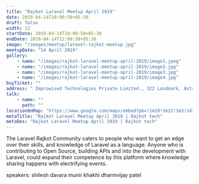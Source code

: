 ```yaml
---
title: "Rajkot Laravel Meetup April 2019"
date: 2019-04-14T10:00:50+05:30
draft: false
width: 12
startDate: 2019-04-14T10:00:50+05:30
endDate: 2019-04-14T12:00:50+05:30
image: "/images/meetup/laravel-rajkot-meetup.jpg"
meetupDate: "14 April 2019"
gallery:
    - name: "/images/rajkot-laravel-meetup-april-2019/image1.jpeg"
    - name: "/images/rajkot-laravel-meetup-april-2019/image2.jpg"
    - name: "/images/rajkot-laravel-meetup-april-2019/image3.jpg"
    - name: "/images/rajkot-laravel-meetup-april-2019/image4.jpg"
buyTicket: ""
address: " Improwised Technologies Private Limited., 322 Landmark, Astron Chowk"
talk: 
    - name: ""
      path: ""
locationOnMap: "https://www.google.com/maps/embed?pb=!1m18!1m12!1m3!1d3691.7978346934674!2d70.7560754!3d22.285646699999997!2m3!1f0!2f0!3f0!3m2!1i1024!2i768!4f13.1!3m3!1m2!1s0x3959ca22a0751231%3A0x23edc234940c18b2!2sImprowised%20Technologies%20Private%20Limited!5e0!3m2!1sen!2sin!4v1704899174220!5m2!1sen!2sin"  
metaTitle: "Rajkot Laravel Meetup April 2019 | Rajkot tech"
metaDes: "Rajkot Laravel Meetup April 2019 | Rajkot tech"
---
```


The Laravel Rajkot Community caters to people who want to get an edge over their skills, and knowledge of Laravel as a language. Anyone who is contributing to Open Source, building APIs and into the development with Laravel, could expand their competence by this platform where knowledge sharing happens with electrifying events. 

speakers: 
shilesh davara
munir khakhi
dharmvijay patel
